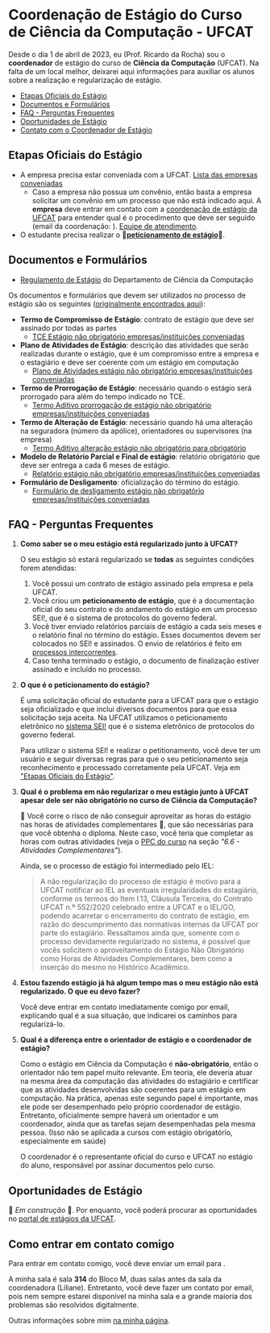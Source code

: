 
# Coordenação de Estágio do Curso de Ciência da Computação - UFCAT

Desde o dia 1 de abril de 2023, eu (Prof. Ricardo da Rocha) sou o **coordenador** de estágio do curso de **Ciência da Computação** (UFCAT). Na falta de um local melhor, deixarei aqui informações para auxiliar os alunos sobre a realização e regularização de estágio. 

* [Etapas Oficiais do Estágio](#etapas)
* [Documentos e Formulários](#docs)
* [FAQ - Perguntas Frequentes](#faq)
* [Oportunidades de Estágio](#oportunidades)
* [Contato com o Coordenador de Estágio](#contato)

## <a name="etapas" />Etapas Oficiais do Estágio

* A empresa precisa estar conveniada com a UFCAT. [Lista das empresas conveniadas](https://estagio.catalao.ufg.br/p/40059-convenios)
  * Caso a empresa não possua um convênio, então basta a empresa solicitar um convênio em um processo que não está indicado aqui. A **empresa** deve entrar em contato com a [coordenação de estágio da UFCAT](https://estagio.catalao.ufg.br/) para entender qual é o procedimento que deve ser seguido (email da coordenação: <a href="javascript:location='mailto:\u0063\u0067\u0065\u002e\u0070\u0072\u006f\u0067\u0072\u0061\u0064\u0040\u0075\u0066\u0063\u0061\u0074\u002e\u0065\u0064\u0075\u002e\u0062\u0072';void 0"><script type="text/javascript">document.write('\u0063\u0067\u0065\u002e\u0070\u0072\u006f\u0067\u0072\u0061\u0064\u0040\u0075\u0066\u0063\u0061\u0074\u002e\u0065\u0064\u0075\u002e\u0062\u0072')</script></a>). [Equipe de atendimento](https://estagio.catalao.ufg.br/p/5916-equipe-horario-de-atendimento). 
* O estudante precisa realizar o 🚩**[peticionamento de estágio](peticionamento.md)**🚩. 

<!-- [Tutorial do peticionamento de estágio](https://estagio.catalao.ufg.br/p/41500-tutoriais-peticionamento-de-estagio-nao-obrigatorio-no-sei) - Coordenação de Estágio da UFCAT
  * Os passos indicados nesse tutorial devem ser seguidos pelo interessado no estágio/estagiário.
-->

## <a name="docs" />Documentos e Formulários

* [Regulamento de Estágio](https://files.cercomp.ufg.br/weby/up/498/o/regulamento_estagio.pdf?1382352175) do Departamento de Ciência da Computação

Os documentos e formulários que devem ser utilizados no processo de estágio são os seguintes ([originalmente encontrados aqui](https://estagio.catalao.ufg.br/p/39629-estagio-nao-obrigatorio-com-empresas-e-instituicoes-conveniadas-com-a-ufcat)):

* **Termo de Compromisso de Estágio**: contrato de estágio que deve ser assinado por todas as partes
  * [TCE Estágio não obrigatório empresas/instituições conveniadas](https://files.cercomp.ufg.br/weby/up/610/o/1.1_TCE_Est%C3%A1gio_n%C3%A3o_obrigat%C3%B3rio_em_empresas_conveniadas_com_a_UFCAT.docx)
* **Plano de Atividades de Estágio**: descrição das atividades que serão realizadas durante o estágio, que é um compromisso entre a empresa e o estagiário e deve ser coerente com um estágio em computação
  * [Plano de Atividades estágio não obrigatório empresas/instituições conveniadas](https://files.cercomp.ufg.br/weby/up/610/o/1.2_Plano_de_Atividades_Est%C3%A1gio_n%C3%A3o_obrigat%C3%B3rio_em_empresas_conveniadas_com_a_UFCAT.docx)
* **Termo de Prorrogação de Estágio**: necessário quando o estágio será prorrogado para além do tempo indicado no TCE.
  * [Termo Aditivo prorrogação de estágio não obrigatório empresas/instituições conveniadas](https://files.cercomp.ufg.br/weby/up/610/o/1.3_Termo_Aditivo_Est%C3%A1gio_n%C3%A3o_obrigat%C3%B3rio_em_empresas_conveniadas_com_a_UFCAT.docx)
* **Termo de Alteração de Estágio**: necessário quando há uma alteração na seguradora (número da apólice), orientadores ou supervisores (na empresa)
  * [Termo Aditivo alteração estágio não obrigatório para obrigatório](https://files.cercomp.ufg.br/weby/up/610/o/2.3_Termo_Aditivo_Altera%C3%A7%C3%A3o_n%C3%A3o_obrigat%C3%B3rio_para_obrigat%C3%B3rio.docx)
* **Modelo de Relatório Parcial e Final de estágio**: relatório obrigatório que deve ser entrega a cada 6 meses de estágio.
  * [Relatório estágio não obrigatório empresas/instituições conveniadas](https://files.cercomp.ufg.br/weby/up/610/o/1.4_Relat%C3%B3rio_de_Atividades_Est%C3%A1gio_n%C3%A3o_obrigat%C3%B3rio_em_empresas_conveniadas_com_a_UFCAT.docx)
* **Formulário de Desligamento**: oficialização do término do estágio.
  * [Formulário de desligamento estágio não obrigatório empresas/instituições conveniadas](https://files.cercomp.ufg.br/weby/up/610/o/1.5_Formul%C3%A1rio_de_Desligamento_Est%C3%A1gio_n%C3%A3o_obrigat%C3%B3rio_em_empresas_conveniadas_com_a_UFCAT.docx)


## <a name="faq" />FAQ - Perguntas Frequentes

1. **Como saber se o meu estágio está regularizado junto à UFCAT?**

   O seu estágio só estará regularizado se **todas** as seguintes condições forem atendidas:
   
   1. Você possui um contrato de estágio assinado pela empresa e pela UFCAT.
   2. Você criou um **peticionamento de estágio**, que é a documentação oficial do seu contrato e do andamento do estágio em um processo SEI!, que é o sistema de protocolos do governo federal. 
   3. Você tiver enviado relatórios parciais de estágio a cada seis meses e o relatório final no término do estágio. Esses documentos devem ser colocados no SEI! e assinados. O envio de relatórios é feito em [processos intercorrentes](peticionamento.md#acrescimo-processo).
   4. Caso tenha terminado o estágio, o documento de finalização estiver assinado e incluído no processo. 

1. **O que é o peticionamento do estágio?**

   É uma solicitação oficial do estudante para a UFCAT para que o estágio seja oficializado e que inclui diversos documentos para que essa solicitação seja aceita. Na UFCAT utilizamos o peticionamento eletrônico no [sistema SEI!](https://sei.ufg.br/) que é o sistema eletrônico de protocolos do governo federal. 
   
   Para utilizar o sistema SEI! e realizar o petitionamento, você deve ter um usuário e seguir diversas regras para que o seu peticionamento seja reconhecimento e processado corretamente pela UFCAT. Veja em ["Etapas Oficiais do Estágio"](#etapas).

1. **Qual é o problema em não regularizar o meu estágio junto à UFCAT apesar dele ser não obrigatório no curso de Ciência da Computação?**

   🚩 Você corre o risco de não conseguir aproveitar as horas do estágio nas horas de atividades complementares 🚩, que são necessárias para que você obtenha o diploma. Neste caso, você teria que completar as horas com outras atividades (veja o [PPC do curso](https://files.cercomp.ufg.br/weby/up/498/o/PPC-Computa%C3%A7%C3%A3o-RC.pdf) na seção *"6.6 - Atividades Complementares"*).
   
   Ainda, se o processo de estágio foi intermediado pelo IEL:
   
   > A não regularização do processo de estágio é motivo para a UFCAT notificar ao IEL as eventuais irregularidades do estagiário, conforme os termos do Item I.13, Cláusula Terceira, do Contrato UFCAT n.º 552/2020 celebrado entre a UFCAT e o IEL/GO, podendo acarretar o encerramento do contrato de estágio, em razão do descumprimento das normativas internas da UFCAT por parte do estagiário. Ressaltamos ainda que, somente com o processo devidamente regularizado no sistema, é possível que vocês solicitem o aproveitamento do Estágio Não Obrigatório como Horas de Atividades Complementares, bem como a inserção do mesmo no Histórico Acadêmico.

1. **Estou fazendo estágio já há algum tempo mas o meu estágio não está regularizado. O que eu devo fazer?**

   Você deve <a src="#Como-entrar-em-contato-comigo">entrar em contato imediatamente</a> comigo por email, explicando qual é a sua situação, que indicarei os caminhos para regularizá-lo.
   
1. **Qual é a diferença entre o orientador de estágio e o coordenador de estágio?**

   Como o estágio em Ciência da Computação é **não-obrigatório**, então o orientador não tem papel muito relevante. Em teoria, ele deveria atuar na mesma área da computação das atividades do estagiário e certificar que as atividades desenvolvidas são coerentes para um estágio em computação. Na prática, apenas este segundo papel é importante, mas ele pode ser desempenhado pelo próprio coordenador de estágio. Entretanto, oficialmente sempre haverá um orientador e um coordenador, ainda que as tarefas sejam desempenhadas pela mesma pessoa. (Isso não se aplicada a cursos com estágio obrigatório, especialmente em saúde)
   
   O coordenador é o representante oficial do curso e UFCAT no estágio do aluno, responsável por assinar documentos pelo curso. 

## <a name="oportunidades" />Oportunidades de Estágio

🚧 *Em construção* 🚧. Por enquanto, você poderá procurar as oportunidades no [portal de estágios da UFCAT](https://estagio.catalao.ufg.br/news?direction=desc&sort=journal_news.created_at&tags=noticias).

## <a name="contato" />Como entrar em contato comigo

Para entrar em contato comigo, você deve enviar um email para <a href="javascript:location='mailto:\u0072\u0063\u0061\u0072\u006f\u0063\u0068\u0061\u0040\u0075\u0066\u0063\u0061\u0074\u002e\u0065\u0064\u0075\u002e\u0062\u0072';void 0"><script type="text/javascript">document.write('\u0072\u0063\u0061\u0072\u006f\u0063\u0068\u0061\u0040\u0075\u0066\u0063\u0061\u0074\u002e\u0065\u0064\u0075\u002e\u0062\u0072')</script></a>. 

A minha sala é sala **314** do Bloco M, duas salas antes da sala da coordenadora (Liliane). Entretanto, você deve fazer um contato por email, pois nem sempre estarei disponível na minha sala e a grande maioria dos problemas são resolvidos digitalmente.

Outras informações sobre mim [na minha página](https://rcarocha.github.io/).
